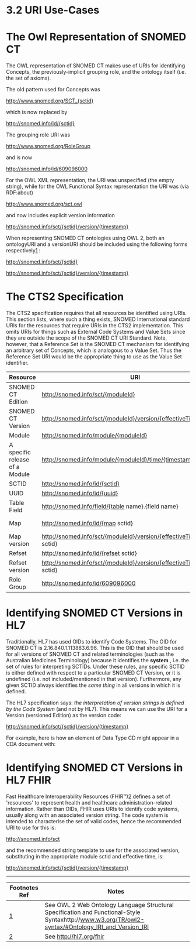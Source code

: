 # 3.2 URI Use-Cases

# The Owl Representation of SNOMED CT

The OWL representation of SNOMED CT makes use of URIs for identifying Concepts, the previously-implicit grouping role, and the ontology itself (i.e. the set of axioms).

The old pattern used for Concepts was

http://www.snomed.org/SCT_{sctid}

which is now replaced by

http://snomed.info/id/{sctid}

The grouping role URI was

http://www.snomed.org/RoleGroup

and is now

http://snomed.info/id/609096000

For the OWL XML representation, the URI was unspecified (the empty string), while for the OWL Functional Syntax representation the URI was (via RDF:about)

http://www.snomed.org/sct.owl

and now includes explicit version information

http://snomed.info/sct/{sctid}/version/{timestamp}

When representing SNOMED CT ontologies using OWL 2, both an ontologyURI and a versionURI should be included using the following forms respectively[1](https://confluence.ihtsdotools.org/display/DOCURI/3.2+URI+Use-Cases#Footnote1 "Footnote: Click here to display the footnote") :

http://snomed.info/sct/{sctid}

http://snomed.info/sct/{sctid}/version/{timestamp}

# The CTS2 Specification

The CTS2 specification requires that all resources be identified using URIs. This section lists, where such a thing exists, SNOMED International standard URIs for the resources that require URIs in the CTS2 implementation. This omits URIs for things such as External Code Systems and Value Sets since they are outside the scope of the SNOMED CT URI Standard. Note, however, that a Reference Set is the SNOMED CT mechanism for identifying an arbitrary set of Concepts, which is analogous to a Value Set. Thus the Reference Set URI would be the appropriate thing to use as the Value Set identifier.

**Resource**| **URI**| **Example**  
---|---|---  
SNOMED CT Edition| http://snomed.info/sct/{moduleId}| http://snomed.info/sct/900000000000207008SNOMED CT International Edition  
SNOMED CT Version| http://snomed.info/sct/{moduleId}/version/{effectiveTime}| http://snomed.info/sct/900000000000207008/version/20120131SNOMED CT International January 2012 Version  
Module| http://snomed.info/module/{moduleId}| http://snomed.info/module/900000000000207008SNOMED CT Core Module (only)  
A specific release of a Module| http://snomed.info/module/{moduleId}/time/{timestamp}| http://snomed.info/module/900000000000207008/time/20120131SNOMED CT Core Module (only) with respect to the timestamp 20120131  
SCTID| http://snomed.info/id/{sctid}| http://snomed.info/id/449650002  
UUID| http://snomed.info/id/{uuid}| http://snomed.info/id/00000692-31c5-81a8-2e54b488c824  
Table Field| http://snomed.info/field/{table name}.{field name}| http://snomed.info/field/Relationship.characteristicTypeId  
Map| http://snomed.info/id/{map sctid}| http://snomed.info/id/900000000000498005A map is just a reference set in a specific format  
Map version| http://snomed.info/sct/{moduleId}/version/{effectiveTime}/id/{map sctid}| http://snomed.info/sct/900000000000207008/version/2012013/id/900000000000498005  
Refset| http://snomed.info/id/{refset sctid}| http://snomed.info/id/900000000000498005  
Refset version| http://snomed.info/sct/{moduleId}/version/{effectiveTime}/id/{refset sctid}| http://snomed.info/sct/900000000000207008/version/2012013/id/900000000000498005  
Role Group| http://snomed.info/id/609096000| http://snomed.info/id/609096000  
  
# Identifying SNOMED CT Versions in HL7

Traditionally, HL7 has used OIDs to identify Code Systems. The OID for SNOMED CT is 2.16.840.1.113883.6.96. This is the OID that should be used for all versions of SNOMED CT and related terminologies (such as the Australian Medicines Terminology) because it identifies the **system** , i.e. the set of rules for interpreting SCTIDs. Under these rules, any specific SCTID is either defined with respect to a particular SNOMED CT Version, or it is undefined (i.e. not included/mentioned in that version). Furthermore, any given SCTID always identifies the _same thing_ in all versions in which it is defined.

The HL7 specification says: _the interpretation of version strings is defined by the Code System_ (and not by HL7). This means we can use the URI for a Version (versioned Edition) as the version code:

http://snomed.info/sct/{sctid}/version/{timestamp}

For example, here is how an element of Data Type CD might appear in a CDA document with:

<xyz code="78835011000036104" codeSystem="2.16.840.1.113883.6.96" codeSystemName="Australian Medicines Terminology (AMT)" codeSystemVersion= "http://snomed.info/sct/900062011000036108/version/20121231" displayName="GANFORT 0.03% / 0.5% eye drops: solution, 3 mL"/> </xyz>

# Identifying SNOMED CT Versions in HL7 FHIR

Fast Healthcare Interoperability Resources (FHIR™)[2](https://confluence.ihtsdotools.org/display/DOCURI/3.2+URI+Use-Cases#Footnote2 "Footnote: Click here to display the footnote") defines a set of 'resources' to represent health and healthcare administration-related information. Rather than OIDs, FHIR uses URIs to identify code systems, usually along with an associated version string. The code system is intended to characterise the set of valid codes, hence the recommended URI to use for this is:

http://snomed.info/sct

and the recommended string template to use for the associated version, substituting in the appropriate module sctid and effective time, is:

http://snomed.info/sct/{sctid}/version/{timestamp}

* * *

Footnotes Ref | Notes  
---|---  
[1](https://confluence.ihtsdotools.org/display/DOCURI/3.2+URI+Use-Cases#FootnoteMarker1-0 "Footnote: Click to return to reference in text") |  See OWL 2 Web Ontology Language Structural Specification and Functional-Style Syntaxhttp://www.w3.org/TR/owl2-syntax/#Ontology_IRI_and_Version_IRI   
[2](https://confluence.ihtsdotools.org/display/DOCURI/3.2+URI+Use-Cases#FootnoteMarker2-0 "Footnote: Click to return to reference in text") |  See <http://hl7.org/fhir>
